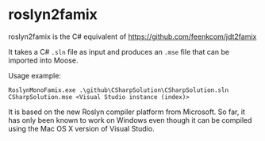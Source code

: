# roslyn2famix

roslyn2famix is the C# equivalent of https://github.com/feenkcom/jdt2famix

It takes a C# `.sln` file as input and produces an `.mse` file that can be imported into Moose.

Usage example:

```
RoslynMonoFamix.exe .\github\CSharpSolution\CSharpSolution.sln CSharpSolution.mse <Visual Studio instance (index)>
```

It is based on the new Roslyn compiler platform from Microsoft. So far, it has only been known to work on Windows even though it can be compiled using the Mac OS X version of Visual Studio.
